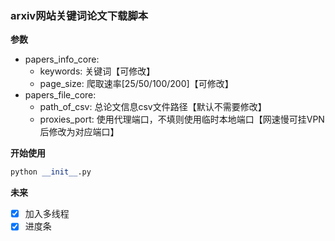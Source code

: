 ### arxiv网站关键词论文下载脚本
**参数**
- papers_info_core:
    - keywords: 关键词【可修改】
    - page_size: 爬取速率[25/50/100/200]【可修改】
- papers_file_core:
    - path_of_csv: 总论文信息csv文件路径【默认不需要修改】
    - proxies_port: 使用代理端口，不填则使用临时本地端口【网速慢可挂VPN后修改为对应端口】

**开始使用**
```python
python __init__.py
```

**未来**
- [x]  加入多线程  
- [x]  进度条